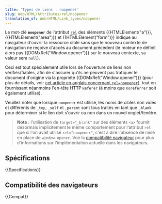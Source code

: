 ```yaml
---
title: 'Types de liens : noopener'
slug: Web/HTML/Attributes/rel/noopener
translation_of: Web/HTML/Link_types/noopener
---
```


Le mot-clé **`noopener`** de l'attribut [`rel`](/fr/docs/Web/HTML/Attributes/rel) des éléments {{HTMLElement("a")}}, {{HTMLElement("area")}} et {{HTMLElement("form")}} indique au navigateur d'ouvrir la ressource cible sans que le nouveau contexte de navigation ne reçoive d'accès au document précédent (le moteur ne définit alors pas {{DOMxRef("Window.opener")}} sur le nouveau contexte, sa valeur sera `null`).

Ceci est tout spécialement utile lors de l'ouverture de liens non vérifiés/fiables, afin de s'assurer qu'ils ne peuvent pas trafiquer le document d'origine via la propriété {{DOMxRef("Window.opener")}} (pour plus de détails, voir [cet article en anglais concernant `rel=noopener`](https://mathiasbynens.github.io/rel-noopener/)), tout en fournissant néanmoins l'en-tête HTTP `Referer` (à moins que `noreferrer` soit également utilisé).

Veuillez noter que lorsque `noopener` est utilisé, les noms de cibles non vides et différents de `_top`, `_self` et `_parent` sont tous traités en tant que `_blank` pour déterminer si le lien doit s'ouvrir ou non dans un nouvel onglet/fenêtre.

> **Note :** l'utilisation de `target="_blank"` sur des éléments `<a>` fournit désormais implicitement le même comportement pour l'attribut `rel` que si l'on avait utilisé `rel="noopener"`, c'est à dire l'absence de mise en place de `window.opener`. Voir la [compatibilité navigateur](/fr/docs/Web/HTML/Element/a#browser_compatibility) pour plus d'informations sur l'implémentation actuelle dans les navigateurs.

## Spécifications

{{Specifications}}

## Compatibilité des navigateurs

{{Compat}}
